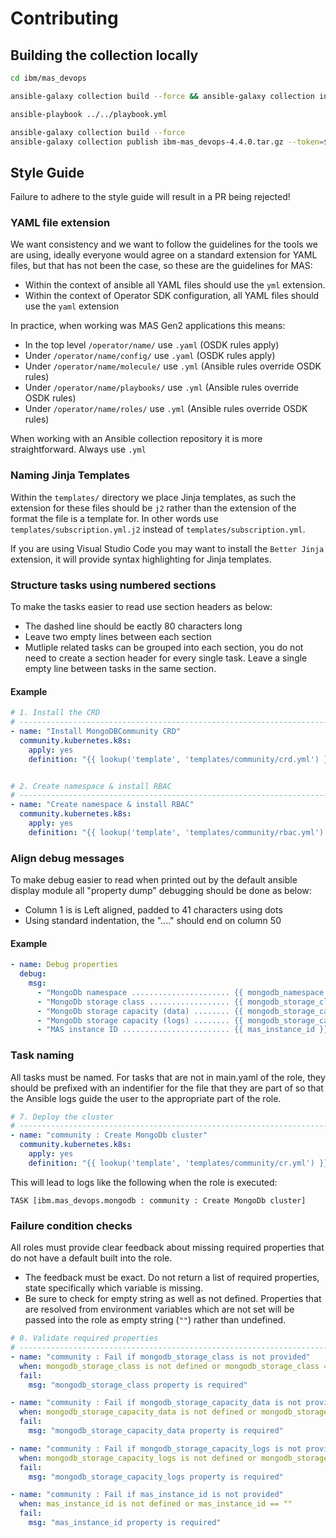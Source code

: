 # Contributing

## Building the collection locally

```bash
cd ibm/mas_devops

ansible-galaxy collection build --force && ansible-galaxy collection install ibm-mas_devops-4.4.0.tar.gz -p /home/david/.ansible/collections --force

ansible-playbook ../../playbook.yml
```

```bash
ansible-galaxy collection build --force
ansible-galaxy collection publish ibm-mas_devops-4.4.0.tar.gz --token=$ANSIBLE_GALAXY_TOKEN
```

## Style Guide
Failure to adhere to the style guide will result in a PR being rejected!

### YAML file extension
We want consistency and we want to follow the guidelines for the tools we are using, ideally everyone would agree on a standard extension for YAML files, but that has not been the case, so these are the guidelines for MAS:

- Within the context of ansible all YAML files should use the `yml` extension.
- Within the context of Operator SDK configuration, all YAML files should use the `yaml` extension

In practice, when working was MAS Gen2 applications this means:
- In the top level `/operator/name/` use `.yaml` (OSDK rules apply)
- Under `/operator/name/config/` use `.yaml` (OSDK rules apply)
- Under `/operator/name/molecule/` use `.yml` (Ansible rules override OSDK rules)
- Under `/operator/name/playbooks/` use `.yml` (Ansible rules override OSDK rules)
- Under `/operator/name/roles/` use `.yml` (Ansible rules override OSDK rules)

When working with an Ansible collection repository it is more straightforward.  Always use `.yml`

### Naming Jinja Templates
Within the `templates/` directory we place Jinja templates, as such the extension for these files should be `j2` rather than the extension of the format the file is a template for.  In other words use `templates/subscription.yml.j2` instead of `templates/subscription.yml`.

If you are using Visual Studio Code you may want to install the `Better Jinja` extension, it will provide syntax highlighting for Jinja templates.

### Structure tasks using numbered sections
To make the tasks easier to read use section headers as below:
- The dashed line should be eactly 80 characters long
- Leave two empty lines between each section
- Mutliple related tasks can be grouped into each section, you do not need to create a section header for every single task.  Leave a single empty line between tasks in the same section.

#### Example
```yaml
# 1. Install the CRD
# -----------------------------------------------------------------------------
- name: "Install MongoDBCommunity CRD"
  community.kubernetes.k8s:
    apply: yes
    definition: "{{ lookup('template', 'templates/community/crd.yml') }}"


# 2. Create namespace & install RBAC
# -----------------------------------------------------------------------------
- name: "Create namespace & install RBAC"
  community.kubernetes.k8s:
    apply: yes
    definition: "{{ lookup('template', 'templates/community/rbac.yml') }}"
```

### Align debug messages
To make debug easier to read when printed out by the default ansible display module all "property dump" debugging should be done as below:
- Column 1 is is Left aligned, padded to 41 characters using dots
- Using standard indentation, the "...." should end on column 50

#### Example
```yaml
- name: Debug properties
  debug:
    msg:
      - "MongoDb namespace ...................... {{ mongodb_namespace }}"
      - "MongoDb storage class .................. {{ mongodb_storage_class }}"
      - "MongoDb storage capacity (data) ........ {{ mongodb_storage_capacity_data }}"
      - "MongoDb storage capacity (logs) ........ {{ mongodb_storage_capacity_logs }}"
      - "MAS instance ID ........................ {{ mas_instance_id }}"
```

### Task naming
All tasks must be named.  For tasks that are not in main.yaml of the role, they should be prefixed with an indentifier for the file that they are part of so that the Ansible logs guide the user to the appropriate part of the role.

```yaml
# 7. Deploy the cluster
# -----------------------------------------------------------------------------
- name: "community : Create MongoDb cluster"
  community.kubernetes.k8s:
    apply: yes
    definition: "{{ lookup('template', 'templates/community/cr.yml') }}"
```

This will lead to logs like the following when the role is executed:
```
TASK [ibm.mas_devops.mongodb : community : Create MongoDb cluster]
```

### Failure condition checks
All roles must provide clear feedback about missing required properties that do not have a default built into the role.
- The feedback must be exact.  Do not return a list of required properties, state specifically which variable is missing.
- Be sure to check for empty string as well as not defined.  Properties that are resolved from environment variables which are not set will be passed into the role as empty string (`""`) rather than undefined.

```yaml
# 0. Validate required properties
# -----------------------------------------------------------------------------
- name: "community : Fail if mongodb_storage_class is not provided"
  when: mongodb_storage_class is not defined or mongodb_storage_class == ""
  fail:
    msg: "mongodb_storage_class property is required"

- name: "community : Fail if mongodb_storage_capacity_data is not provided"
  when: mongodb_storage_capacity_data is not defined or mongodb_storage_capacity_data == ""
  fail:
    msg: "mongodb_storage_capacity_data property is required"

- name: "community : Fail if mongodb_storage_capacity_logs is not provided"
  when: mongodb_storage_capacity_logs is not defined or mongodb_storage_capacity_logs == ""
  fail:
    msg: "mongodb_storage_capacity_logs property is required"

- name: "community : Fail if mas_instance_id is not provided"
  when: mas_instance_id is not defined or mas_instance_id == ""
  fail:
    msg: "mas_instance_id property is required"
```